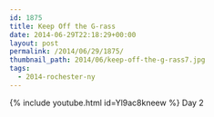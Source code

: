 ```yaml
---
id: 1875
title: Keep Off the G-rass
date: 2014-06-29T22:18:29+00:00
layout: post
permalink: /2014/06/29/1875/
thumbnail_path: 2014/06/keep-off-the-g-rass7.jpg
tags:
  - 2014-rochester-ny
---
```

{% include youtube.html id=Yl9ac8kneew %}
Day 2
